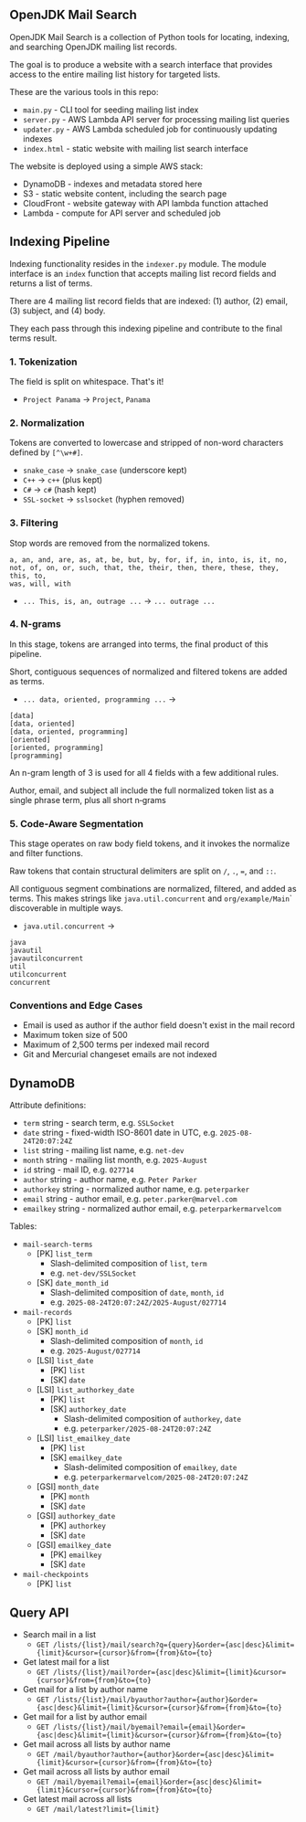 ## OpenJDK Mail Search

OpenJDK Mail Search is a collection of Python tools for locating, indexing, and searching OpenJDK mailing list records.

The goal is to produce a website with a search interface that provides access to the entire mailing list
history for targeted lists.

These are the various tools in this repo:
* `main.py` - CLI tool for seeding mailing list index
* `server.py` - AWS Lambda API server for processing mailing list queries
* `updater.py` - AWS Lambda scheduled job for continuously updating indexes
* `index.html` - static website with mailing list search interface

The website is deployed using a simple AWS stack:
* DynamoDB - indexes and metadata stored here
* S3 - static website content, including the search page
* CloudFront - website gateway with API lambda function attached
* Lambda - compute for API server and scheduled job

## Indexing Pipeline

Indexing functionality resides in the `indexer.py` module. The module interface is an `index` function
that accepts mailing list record fields and returns a list of terms.

There are 4 mailing list record fields that are indexed: (1) author, (2) email, (3) subject, and (4) body.

They each pass through this indexing pipeline and contribute to the final terms result.

### 1. Tokenization

The field is split on whitespace. That's it!

* `Project Panama` → `Project`, `Panama`

### 2. Normalization

Tokens are converted to lowercase and stripped of non-word characters defined by `[^\w+#]`.

* `snake_case` → `snake_case` (underscore kept)
* `C++` → `c++` (plus kept)
* `C#` → `c#` (hash kept)
* `SSL-socket` → `sslsocket` (hyphen removed)

### 3. Filtering

Stop words are removed from the normalized tokens.

```
a, an, and, are, as, at, be, but, by, for, if, in, into, is, it, no,
not, of, on, or, such, that, the, their, then, there, these, they, this, to,
was, will, with
```

* `... This, is, an, outrage ...` → `... outrage ...` 

### 4. N-grams

In this stage, tokens are arranged into terms, the final product of this pipeline.

Short, contiguous sequences of normalized and filtered tokens are added as terms.

* `... data, oriented, programming ...` →
```
[data]
[data, oriented]
[data, oriented, programming]
[oriented]
[oriented, programming]
[programming]
```

An n-gram length of 3 is used for all 4 fields with a few additional rules.

Author, email, and subject all include the full normalized token list as a single phrase term,
plus all short n‑grams

### 5. Code-Aware Segmentation

This stage operates on raw body field tokens, and it invokes the normalize and filter functions.

Raw tokens that contain structural delimiters are split on `/`, `.`, `=`, and `::`.

All contiguous segment combinations are normalized, filtered, and added as terms.
This makes strings like `java.util.concurrent` and `org/example/Main`</code>` discoverable in multiple ways.

* `java.util.concurrent` →
```
java
javautil
javautilconcurrent
util
utilconcurrent
concurrent
```

### Conventions and Edge Cases

* Email is used as author if the author field doesn't exist in the mail record
* Maximum token size of 500
* Maximum of 2,500 terms per indexed mail record
* Git and Mercurial changeset emails are not indexed

## DynamoDB

Attribute definitions:
* `term` string - search term, e.g. `SSLSocket`
* `date` string - fixed-width ISO-8601 date in UTC, e.g. `2025-08-24T20:07:24Z`
* `list` string - mailing list name, e.g. `net-dev`
* `month` string - mailing list month, e.g. `2025-August`
* `id` string - mail ID, e.g. `027714`
* `author` string - author name, e.g. `Peter Parker`
* `authorkey` string - normalized author name, e.g. `peterparker`
* `email` string - author email, e.g. `peter.parker@marvel.com`
* `emailkey` string - normalized author email, e.g. `peterparkermarvelcom`

Tables:
* `mail-search-terms`
  * [PK] `list_term`
    * Slash-delimited composition of `list`, `term`
    * e.g. `net-dev/SSLSocket`
  * [SK] `date_month_id`
    * Slash-delimited composition of `date`, `month`, `id`
    * e.g. `2025-08-24T20:07:24Z/2025-August/027714`
* `mail-records`
  * [PK] `list`
  * [SK] `month_id`
    * Slash-delimited composition of `month`, `id`
    * e.g. `2025-August/027714`
  * [LSI] `list_date`
    * [PK] `list`
    * [SK] `date`
  * [LSI] `list_authorkey_date`
    * [PK] `list`
    * [SK] `authorkey_date`
      * Slash-delimited composition of `authorkey`, `date`
      * e.g. `peterparker/2025-08-24T20:07:24Z`
  * [LSI] `list_emailkey_date`
    * [PK] `list`
    * [SK] `emailkey_date`
      * Slash-delimited composition of `emailkey`, `date`
      * e.g. `peterparkermarvelcom/2025-08-24T20:07:24Z`
  * [GSI] `month_date`
    * [PK] `month`
    * [SK] `date`
  * [GSI] `authorkey_date`
    * [PK] `authorkey`
    * [SK] `date`
  * [GSI] `emailkey_date`
    * [PK] `emailkey`
    * [SK] `date`
* `mail-checkpoints`
  * [PK] `list`


## Query API

* Search mail in a list
  * `GET /lists/{list}/mail/search?q={query}&order={asc|desc}&limit={limit}&cursor={cursor}&from={from}&to={to}`
* Get latest mail for a list
  * `GET /lists/{list}/mail?order={asc|desc}&limit={limit}&cursor={cursor}&from={from}&to={to}`
* Get mail for a list by author name
  * `GET /lists/{list}/mail/byauthor?author={author}&order={asc|desc}&limit={limit}&cursor={cursor}&from={from}&to={to}`
* Get mail for a list by author email
  * `GET /lists/{list}/mail/byemail?email={email}&order={asc|desc}&limit={limit}&cursor={cursor}&from={from}&to={to}`
* Get mail across all lists by author name
  * `GET /mail/byauthor?author={author}&order={asc|desc}&limit={limit}&cursor={cursor}&from={from}&to={to}`
* Get mail across all lists by author email
  * `GET /mail/byemail?email={email}&order={asc|desc}&limit={limit}&cursor={cursor}&from={from}&to={to}`
* Get latest mail across all lists
  * `GET /mail/latest?limit={limit}`